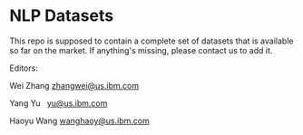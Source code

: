 # NLP Datasets

This repo is supposed to contain a complete set of datasets that is available so far on the market.
If anything's missing, please contact us to add it. 



Editors:

Wei Zhang zhangwei@us.ibm.com

Yang Yu   yu@us.ibm.com

Haoyu Wang wanghaoy@us.ibm.com

